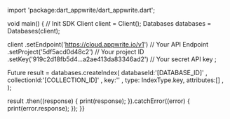 import 'package:dart_appwrite/dart_appwrite.dart';

void main() { // Init SDK
  Client client = Client();
  Databases databases = Databases(client);

  client
    .setEndpoint('https://cloud.appwrite.io/v1') // Your API Endpoint
    .setProject('5df5acd0d48c2') // Your project ID
    .setKey('919c2d18fb5d4...a2ae413da83346ad2') // Your secret API key
  ;

  Future result = databases.createIndex(
    databaseId:'[DATABASE_ID]' ,
    collectionId:'[COLLECTION_ID]' ,
    key:'' ,
    type: IndexType.key,
    attributes:[] ,
  );

  result
    .then((response) {
      print(response);
    }).catchError((error) {
      print(error.response);
  });
}}